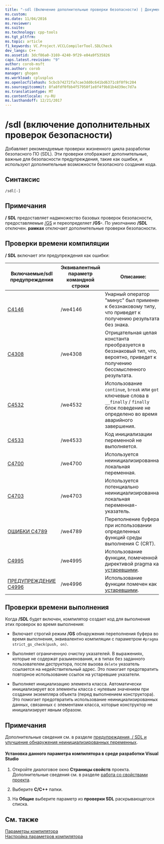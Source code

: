 ```yaml
---
title: "-sdl (Включение дополнительные проверки безопасности) | Документы Microsoft"
ms.custom: 
ms.date: 11/04/2016
ms.reviewer: 
ms.suite: 
ms.technology: cpp-tools
ms.tgt_pltfrm: 
ms.topic: article
f1_keywords: VC.Project.VCCLCompilerTool.SDLCheck
dev_langs: C++
ms.assetid: 3dcf86a0-3169-4240-9f29-e04a9f535826
caps.latest.revision: "9"
author: corob-msft
ms.author: corob
manager: ghogen
ms.workload: cplusplus
ms.openlocfilehash: 5cbcb74272fa7cae3dd0c641bd6371c8f0f9c204
ms.sourcegitcommit: 8fa8fdf0fbb4f57950f1e8f4f9b81b4d39ec7d7a
ms.translationtype: MT
ms.contentlocale: ru-RU
ms.lasthandoff: 12/21/2017
---
```

# <a name="sdl-enable-additional-security-checks"></a>/sdl (включение дополнительных проверок безопасности)
Добавляет рекомендуемые проверки жизненного цикла разработки безопасного ПО (SDL). Эти проверки отображают дополнительные, важные для безопасности предупреждения, такие как ошибки, и используют дополнительные возможности безопасного создания кода.  
  
## <a name="syntax"></a>Синтаксис  
  
```  
/sdl[-]  
```  
  
## <a name="remarks"></a>Примечания  
 **/ SDL** предоставляет надмножество базовых проверок безопасности, предоставляемые [/GS](../../build/reference/gs-buffer-security-check.md) и переопределяет **/GS-**. По умолчанию **/SDL** отключен. **рамках** отключает дополнительные проверки безопасности.  
  
## <a name="compile-time-checks"></a>Проверки времени компиляции  
 **/ SDL** включает эти предупреждения как ошибки:  
  
|Включаемые/sdl предупреждения|Эквивалентный параметр командной строки|Описание:|  
|------------------------------|-------------------------------------|-----------------|  
|[C4146](../../error-messages/compiler-warnings/compiler-warning-level-2-c4146.md)|/we4146|Унарный оператор "минус" был применен к беззнаковому типу, что приведет к получению результата без знака.|  
|[C4308](../../error-messages/compiler-warnings/compiler-warning-level-2-c4308.md)|/we4308|Отрицательная целая константа преобразуется в беззнаковый тип, что, вероятно, приведет к получению бессмысленного результата.|  
|[C4532](../../error-messages/compiler-warnings/compiler-warning-level-1-c4532.md)|/we4532|Использование `continue`, `break` или `goto` ключевые слова в `__finally` / `finally` блок поведение не определено во время аварийного завершения.|  
|[C4533](../../error-messages/compiler-warnings/compiler-warning-level-1-c4533.md)|/we4533|Код инициализации переменной не выполняется.|  
|[C4700](../../error-messages/compiler-warnings/compiler-warning-level-1-and-level-4-c4700.md)|/we4700|Используется неинициализированная локальная переменная.|  
|[C4703](../../error-messages/compiler-warnings/compiler-warning-level-4-c4703.md)|/we4703|Используется потенциально неинициализированная локальная переменная-указатель.|  
|[ОШИБКИ C4789](../../error-messages/compiler-warnings/compiler-warning-level-1-c4789.md)|/we4789|Переполнение буфера при использовании определенных функций среды выполнения C (CRT).|  
|[C4995](../../error-messages/compiler-warnings/compiler-warning-level-3-c4995.md)|/we4995|Использование функции, помеченной директивой pragma как [устаревшими](../../preprocessor/deprecated-c-cpp.md).|  
|[ПРЕДУПРЕЖДЕНИЕ C4996](../../error-messages/compiler-warnings/compiler-warning-level-3-c4996.md)|/we4996|Использование функции помечен как [устаревшими](../../cpp/deprecated-cpp.md).|  
  
## <a name="runtime-checks"></a>Проверки времени выполнения  
 Когда **/SDL** будет включен, компилятор создает код для выполнения этих проверок во время выполнения:  
  
-   Включает строгий режим **/GS** обнаружения переполнения буфера во время выполнения, эквивалентно компиляции с параметром `#pragma strict_gs_check(push, on)`.  
  
-   Выполняет ограниченную очистку указателей. В выражениях, которые не содержат разыменования, и в типах без заданного пользователем деструктора, после вызова `delete` указатель ссылается на недействительный адрес. Это помогает предотвратить повторное использование ссылок на устаревшие указатели.  
  
-   Выполняет инициализацию элемента класса. Автоматически инициализирует все элементы класса с нулевым значением при создании экземпляра объекта (перед выполнением конструктора). Это помогает предотвратить использование неинициализированных данных, связанных с элементами класса, которые конструктор не инициализирует явным образом.  
  
## <a name="remarks"></a>Примечания  
 Дополнительные сведения см. в разделе [предупреждения, / SDL и улучшение обнаружения неинициализированных переменных](http://go.microsoft.com/fwlink/p/?LinkId=331012).  
  
#### <a name="to-set-this-compiler-option-in-the-visual-studio-development-environment"></a>Установка данного параметра компилятора в среде разработки Visual Studio  
  
1.  Откройте диалоговое окно **Страницы свойств** проекта. Дополнительные сведения см. в разделе [работа со свойствами проекта](../../ide/working-with-project-properties.md).  
  
2.  Выберите **C/C++** папки.  
  
3.  На **Общие** выберите параметр из **проверки SDL** раскрывающегося списка.  
  
## <a name="see-also"></a>См. также  
 [Параметры компилятора](../../build/reference/compiler-options.md)   
 [Настройка параметров компилятора](../../build/reference/setting-compiler-options.md)